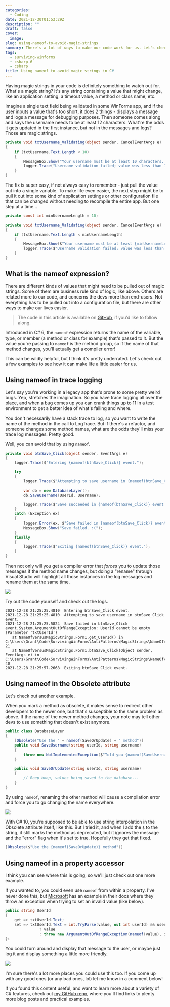 ```yaml
---
categories:
  - Coding
date: 2021-12-30T01:53:29Z
description: ""
draft: false
cover:
  image:
slug: using-nameof-to-avoid-magic-strings
summary: There's a lot of ways to make our code work for us. Let's check out using the nameof operator to avoid magic strings.
tags:
  - surviving-winforms
  - csharp-6
  - csharp
title: Using nameof to avoid magic strings in C#
---
```

Having magic strings in your code is definitely something to watch out for. What's a magic string? It's any string containing a value that might change, like an application setting, a timeout value, a method or class name, etc.

Imagine a single text field being validated in some WinForms app, and if the user inputs a value that's too short, it does 2 things - displays a message and logs a message for debugging purposes. Then someone comes along and says the username needs to be at least 12 characters. What're the odds it gets updated in the first instance, but not in the messages and logs? Those are magic strings.

```csharp
private void txtUsername_Validating(object sender, CancelEventArgs e)
{
    if (txtUsername.Text.Length < 10)
    {
        MessageBox.Show("Your username must be at least 10 characters. Please try again");
        logger.Trace("Username validation failed; value was less than 10 characters.");
    }
}
```

The fix is super easy, if not always easy to remember - just pull the value out into a single variable. To make life even easier, the next step might be to pull it out into some kind of application settings or other configuration file that can be changed without needing to recompile the entire app. But one step at a time...

```csharp
private const int minUsernameLength = 10;

private void txtUsername_Validating(object sender, CancelEventArgs e)
{
    if (txtUsername.Text.Length < minUsernameLength)
    {
        MessageBox.Show($"Your username must be at least {minUsernameLength} characters. Please try again");
        logger.Trace($"Username validation failed; value was less than {minUsernameLength} characters.");
    }
}
```

## What is the nameof expression?

There are different kinds of values that might need to be pulled out of magic strings. Some of them are business rule kind of logic, like above. Others are related more to our code, and concerns the devs more than end-users. Not everything has to be pulled out into a configuration file, but there are other ways to make our lives easier.

> The code in this article is available on <a href="https://github.com/grantwinney/Surviving-WinForms/tree/master/AntiPatterns/MagicStrings/NameOfVersusMagicStrings">GitHub</a>, if you'd like to follow along.

Introduced in C# 6, the `nameof` expression returns the name of the variable, type, or member (a method or class for example) that's passed to it. But the value you're passing to `nameof` is the method group, so if the name of that method changes, you'll actually get a compiler error!

This can be wildly helpful, but I think it's pretty underrated. Let's check out a few examples to see how it can make life a little easier for us.

## Using nameof in trace logging

Let's say you're working in a legacy app that's prone to some pretty weird bugs. Yep, stretches the imagination. So you have trace logging all over the place, and when a bug comes up you can crank things up to 11 in a test environment to get a better idea of what's failing and where.

You don't necessarily have a stack trace to log, so you want to write the name of the method in the call to LogTrace. But if there's a refactor, and someone changes some method names, what are the odds they'll miss your trace log messages. Pretty good.

Well, you can avoid that by using `nameof`.

```csharp
private void btnSave_Click(object sender, EventArgs e)
{
    logger.Trace($"Entering {nameof(btnSave_Click)} event.");

    try
    {
        logger.Trace($"Attempting to save username in {nameof(btnSave_Click)} event.");

        var db = new DatabaseLayer();
        db.SaveUsername(UserId, Username);

        logger.Trace($"Save succeeded in {nameof(btnSave_Click)} event.");
    }
    catch (Exception ex)
    {
        logger.Error(ex, $"Save failed in {nameof(btnSave_Click)} event.");
        MessageBox.Show("Save failed. :(");
    }
    finally
    {
        logger.Trace($"Exiting {nameof(btnSave_Click)} event.");
    }
}
```

Then not only will you get a compiler error that _forces_ you to update those messages if the method name changes, but doing a "rename" through Visual Studio will highlight all those instances in the log messages and rename them at the same time.

![](using-nameof-to-avoid-magic-strings/image-12.png)

Try out the code yourself and check out the logs.

```none
2021-12-28 21:25:25.4810  Entering btnSave_Click event.
2021-12-28 21:25:25.4810  Attempting to save username in btnSave_Click event.
2021-12-28 21:25:25.5824  Save failed in btnSave_Click event.System.ArgumentOutOfRangeException: UserId cannot be empty (Parameter 'txtUserId')
   at NameOfVersusMagicStrings.Form1.get_UserId() in C:\Users\Grant\Code\SurvivingWinForms\AntiPatterns\MagicStrings\NameOfVersusMagicStrings\NameOfVersusMagicStrings\Form1.cs:line 21
   at NameOfVersusMagicStrings.Form1.btnSave_Click(Object sender, EventArgs e) in C:\Users\Grant\Code\SurvivingWinForms\AntiPatterns\MagicStrings\NameOfVersusMagicStrings\NameOfVersusMagicStrings\Form1.cs:line 40
2021-12-28 21:25:57.2668  Exiting btnSave_Click event.
```

## Using nameof in the Obsolete attribute

Let's check out another example.

When you mark a method as obsolete, it makes sense to redirect other developers to the newer one, but that's susceptible to the same problem as above. If the name of the newer method changes, your note may tell other devs to use something that doesn't exist anymore.

```csharp
public class DatabaseLayer
{
    [Obsolete("Use the " + nameof(SaveOrUpdate) + " method")]
    public void SaveUsername(string userId, string username)
    {
        throw new NotImplementedException($"Told you {nameof(SaveUsername)} was obsolete... use {nameof(SaveOrUpdate)}!");
    }

    public void SaveOrUpdate(string userId, string username)
    {
        // Beep boop, values being saved to the database...
    }
}
```

By using `nameof`, renaming the other method will cause a compilation error and force you to go changing the name everywhere.

![](using-nameof-to-avoid-magic-strings/image-14.png)

With C# 10, you're supposed to be able to use string interpolation in the Obsolete attribute itself, like this. But I tried it, and when I add the `$` to the string, it still marks the method as deprecated, but it ignores the message and the "error" flag when it's set to true. Hopefully they get that fixed.

```csharp
[Obsolete($"Use the {nameof(SaveOrUpdate)} method")]
```

## Using nameof in a property accessor

I think you can see where this is going, so we'll just check out one more example.

If you wanted to, you could even use `nameof` from within a property. I've never done this, but [Microsoft](https://docs.microsoft.com/en-us/dotnet/csharp/language-reference/operators/nameof) has an example in their docs where they throw an exception when trying to set an invalid value (like below).

```csharp
public string UserId
{
    get => txtUserId.Text;
    set => txtUserId.Text = int.TryParse(value, out int userId) && userId > 0
               ? value
               : throw new ArgumentOutOfRangeException(nameof(value), $"The {nameof(UserId)} must be a positive number.");
}i
```

You could turn around and display that message to the user, or maybe just log it and display something a little more friendly.

![](using-nameof-to-avoid-magic-strings/image-15.png)

I'm sure there's a lot more places you could use this too. If you come up with any good ones (or any bad ones, lol) let me know in a comment below!

If you found this content useful, and want to learn more about a variety of C# features, check out [my GitHub repo](https://github.com/grantwinney/CSharpDotNetExamples), where you'll find links to plenty more blog posts and practical examples.
